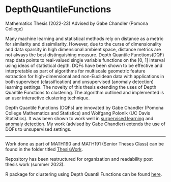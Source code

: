 # DepthQuantileFunctions
Mathematics Thesis (2022-23) Advised by Gabe Chandler (Pomona College)

Many machine learning and statistical methods rely on distance as a metric for similarity and dissimilarity. However, due to the curse of dimensionality and data sparsity in high dimensional ambient space, distance metrics are not always the best distinguishing measure. Depth Quantile Functions(DQF) map data points to real-valued single variable functions on the [0, 1] interval using ideas of statistical depth. DQFs have been shown to be effective and interpretable as part of algorithms for multiscale geometric feature extraction for high-dimensional and non-Euclidean data with applications in both supervised (classification) and unsupervised (anomaly detection) learning settings. The novelty of this thesis extending the uses of Depth Quantile Functions to clustering. The algorithm outlined and implemented is an user interactive clustering technique.

Depth Quantile Functions (DQFs) are innovated by Gabe Chandler (Pomona College Mathematics and Statistics) and Wolfgang Polonik (UC Davis Statistics). It was been shown to work well in [surpervised learning](https://projecteuclid.org/journals/annals-of-statistics/volume-49/issue-2/Multiscale-geometric-feature-extraction-for-high-dimensional-and-non-Euclidean/10.1214/20-AOS1988.full) and [anomaly detection](https://arxiv.org/abs/2201.06682). My work (advised by Gabe Chandler) extends the use of DQFs to unsupervised settings.

---

Work done as part of MATH190 and MATH191 (Senior Theses Class) can be found in the folder titled [ThesisWork](https://github.com/gthampak/DepthQuantileFunctions/tree/main/ThesisWork).

Repository has been restructured for organization and readability post thesis work (summer 2023).

R package for clustering using Depth Quantil Functions can be found [here](https://github.com/gthampak/DQFClustering).
